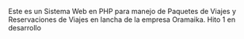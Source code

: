 Este es un Sistema Web en PHP para manejo de Paquetes de Viajes y Reservaciones de Viajes en lancha de la empresa Oramaika.
Hito 1 en desarrollo